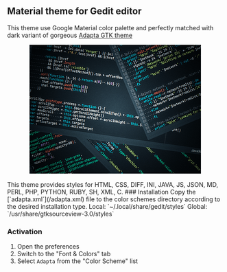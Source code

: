## Material theme for Gedit editor
This theme use Google Material color palette and perfectly matched with dark variant of gorgeous [Adapta GTK theme](https://github.com/adapta-project/adapta-gtk-theme)  
<p align="center">
    <img src=/screenshot.png alt="Gedit Material">
</p>
This theme provides styles for HTML, CSS, DIFF, INI, JAVA, JS, JSON, MD, PERL, PHP, PYTHON, RUBY, SH, XML, C.  
### Installation  
Copy the [`adapta.xml`](/adapta.xml) file to the color schemes directory according to the desired installation type.  
Local: `~/.local/share/gedit/styles`  
Global: `/usr/share/gtksourceview-3.0/styles`  

### Activation
  1. Open the preferences
  2. Switch to the "Font & Colors" tab
  3. Select `Adapta` from the "Color Scheme" list
